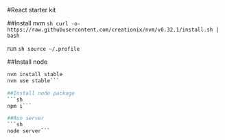 #React starter kit

##install nvm
```sh curl -o- https://raw.githubusercontent.com/creationix/nvm/v0.32.1/install.sh | bash```

run
```sh source ~/.profile```

##Install node
```sh
nvm install stable
nvm use stable```

##Install node package
```sh
npm i```

##Run server
```sh
node server```